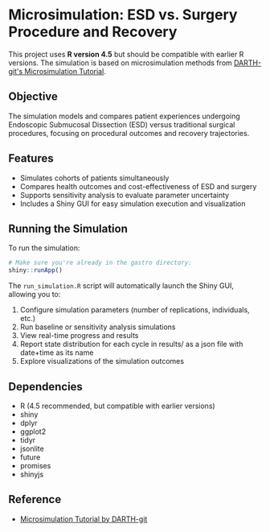 # Microsimulation: ESD vs. Surgery Procedure and Recovery

This project uses **R version 4.5** but should be compatible with earlier R versions. The simulation is based on microsimulation methods from [DARTH-git's Microsimulation Tutorial](https://github.com/DARTH-git/Microsimulation-tutorial).

## Objective

The simulation models and compares patient experiences undergoing Endoscopic Submucosal Dissection (ESD) versus traditional surgical procedures, focusing on procedural outcomes and recovery trajectories.

## Features

- Simulates cohorts of patients simultaneously
- Compares health outcomes and cost-effectiveness of ESD and surgery
- Supports sensitivity analysis to evaluate parameter uncertainty
- Includes a Shiny GUI for easy simulation execution and visualization

## Running the Simulation

To run the simulation:

```r
# Make sure you're already in the gastro directory:
shiny::runApp()
```

The `run_simulation.R` script will automatically launch the Shiny GUI, allowing you to:
1. Configure simulation parameters (number of replications, individuals, etc.)
2. Run baseline or sensitivity analysis simulations
3. View real-time progress and results
4. Report state distribution for each cycle in results/ as a json file with date+time as its name
5. Explore visualizations of the simulation outcomes

## Dependencies

- R (4.5 recommended, but compatible with earlier versions)
- shiny
- dplyr
- ggplot2
- tidyr
- jsonlite
- future
- promises
- shinyjs

## Reference

- [Microsimulation Tutorial by DARTH-git](https://github.com/DARTH-git/Microsimulation-tutorial)
